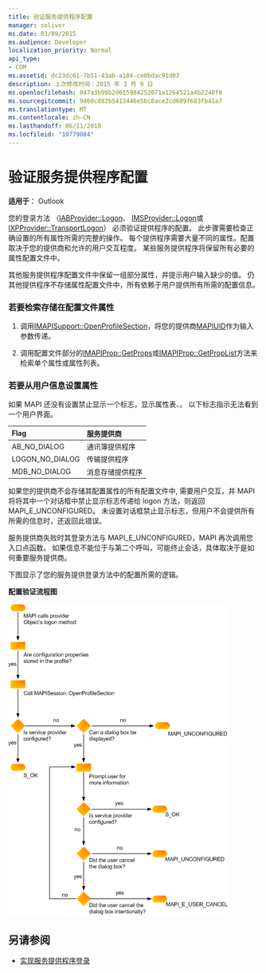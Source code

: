 ```yaml
---
title: 验证服务提供程序配置
manager: soliver
ms.date: 03/09/2015
ms.audience: Developer
localization_priority: Normal
api_type:
- COM
ms.assetid: dc23dc61-7b51-43ab-a184-ce0bdac91d03
description: 上次修改时间：2015 年 3 月 9 日
ms.openlocfilehash: 047a3b99b2d615984252071a1264521a4b2240f8
ms.sourcegitcommit: 9d60cd82b5413446e5bc8ace2cd689f683fb41a7
ms.translationtype: MT
ms.contentlocale: zh-CN
ms.lasthandoff: 06/11/2018
ms.locfileid: "19779084"
---
```

# <a name="verifying-service-provider-configuration"></a>验证服务提供程序配置
  
**适用于**： Outlook 
  
您的登录方法 （[IABProvider::Logon](iabprovider-logon.md)、 [IMSProvider::Logon](imsprovider-logon.md)或[IXPProvider::TransportLogon](ixpprovider-transportlogon.md)） 必须验证提供程序的配置。 此步骤需要检查正确设置的所有属性所需的完整的操作。 每个提供程序需要大量不同的属性。配置取决于您的提供商和允许的用户交互程度。 某些服务提供程序将保留所有必要的属性配置文件中。 

其他服务提供程序配置文件中保留一组部分属性，并提示用户输入缺少的值。 仍其他提供程序不存储属性配置文件中，所有依赖于用户提供所有所需的配置信息。
  
### <a name="to-retrieve-properties-stored-in-the-profile"></a>若要检索存储在配置文件属性
  
1. 调用[IMAPISupport::OpenProfileSection](imapisupport-openprofilesection.md)，将您的提供商[MAPIUID](mapiuid.md)作为输入参数传递。 
    
2. 调用配置文件部分的[IMAPIProp::GetProps](imapiprop-getprops.md)或[IMAPIProp::GetPropList](imapiprop-getproplist.md)方法来检索单个属性或属性列表。 
    
### <a name="to-set-properties-from-user-information"></a>若要从用户信息设置属性
  
如果 MAPI 还没有设置禁止显示一个标志，显示属性表、。 以下标志指示无法看到一个用户界面。
  
|**Flag**|**服务提供商**|
|:-----|:-----|
|AB_NO_DIALOG  <br/> |通讯簿提供程序  <br/> |
|LOGON_NO_DIALOG  <br/> |传输提供程序  <br/> |
|MDB_NO_DIALOG  <br/> |消息存储提供程序  <br/> |
   
如果您的提供商不会存储其配置属性的所有配置文件中, 需要用户交互，并 MAPI 将将其中一个对话框中禁止显示标志传递给 logon 方法，则返回 MAPI_E_UNCONFIGURED。 未设置对话框禁止显示标志，但用户不会提供所有所需的信息时，还返回此错误。
  
服务提供商失败时其登录方法与 MAPI_E_UNCONFIGURED，MAPI 再次调用您入口点函数。 如果信息不能位于与第二个呼叫，可能终止会话，具体取决于是如何重要服务提供商。 
  
下图显示了您的服务提供登录方法中的配置所需的逻辑。 
  
**配置验证流程图**
  
![配置验证流程图](media/amapi_62.gif "配置验证流程图")
  
## <a name="see-also"></a>另请参阅

- [实现服务提供程序登录](implementing-service-provider-logon.md)

